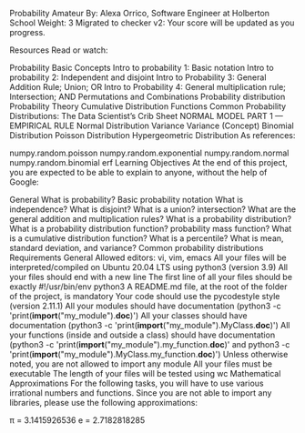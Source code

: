 Probability
 Amateur
 By: Alexa Orrico, Software Engineer at Holberton School
 Weight: 3
 Migrated to checker v2: 
 Your score will be updated as you progress.


Resources
Read or watch:

Probability
Basic Concepts
Intro to probability 1: Basic notation
Intro to probability 2: Independent and disjoint
Intro to Probability 3: General Addition Rule; Union; OR
Intro to Probability 4: General multiplication rule; Intersection; AND
Permutations and Combinations
Probability distribution
Probability Theory
Cumulative Distribution Functions
Common Probability Distributions: The Data Scientist’s Crib Sheet
NORMAL MODEL PART 1 — EMPIRICAL RULE
Normal Distribution
Variance
Variance (Concept)
Binomial Distribution
Poisson Distribution
Hypergeometric Distribution
As references:

numpy.random.poisson
numpy.random.exponential
numpy.random.normal
numpy.random.binomial
erf
Learning Objectives
At the end of this project, you are expected to be able to explain to anyone, without the help of Google:

General
What is probability?
Basic probability notation
What is independence? What is disjoint?
What is a union? intersection?
What are the general addition and multiplication rules?
What is a probability distribution?
What is a probability distribution function? probability mass function?
What is a cumulative distribution function?
What is a percentile?
What is mean, standard deviation, and variance?
Common probability distributions
Requirements
General
Allowed editors: vi, vim, emacs
All your files will be interpreted/compiled on Ubuntu 20.04 LTS using python3 (version 3.9)
All your files should end with a new line
The first line of all your files should be exactly #!/usr/bin/env python3
A README.md file, at the root of the folder of the project, is mandatory
Your code should use the pycodestyle style (version 2.11.1)
All your modules should have documentation (python3 -c 'print(__import__("my_module").__doc__)')
All your classes should have documentation (python3 -c 'print(__import__("my_module").MyClass.__doc__)')
All your functions (inside and outside a class) should have documentation (python3 -c 'print(__import__("my_module").my_function.__doc__)' and python3 -c 'print(__import__("my_module").MyClass.my_function.__doc__)')
Unless otherwise noted, you are not allowed to import any module
All your files must be executable
The length of your files will be tested using wc
Mathematical Approximations
For the following tasks, you will have to use various irrational numbers and functions. Since you are not able to import any libraries, please use the following approximations:

π = 3.1415926536
e = 2.7182818285

